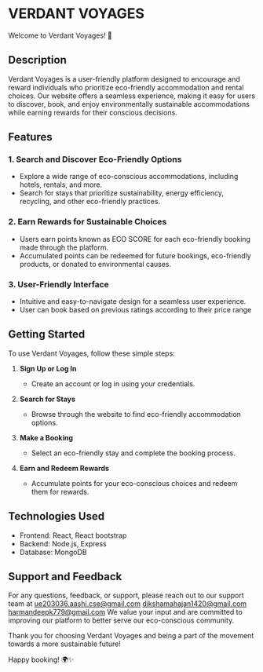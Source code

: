 # VERDANT VOYAGES

Welcome to  Verdant Voyages! 🌿

## Description
Verdant Voyages is a user-friendly platform designed to encourage and reward individuals who prioritize eco-friendly accommodation and rental choices. Our website offers a seamless experience, making it easy for users to discover, book, and enjoy environmentally sustainable accommodations while earning rewards for their conscious decisions.

## Features

### 1. Search and Discover Eco-Friendly Options
- Explore a wide range of eco-conscious accommodations, including hotels, rentals, and more.
- Search for stays that prioritize sustainability, energy efficiency, recycling, and other eco-friendly practices.

### 2. Earn Rewards for Sustainable Choices
- Users earn points known as ECO SCORE for each eco-friendly booking made through the platform.
- Accumulated points can be redeemed for future bookings, eco-friendly products, or donated to environmental causes.

### 3. User-Friendly Interface
- Intuitive and easy-to-navigate design for a seamless user experience.
- User can book based on previous ratings according to their price range

## Getting Started

To use Verdant Voyages, follow these simple steps:

1. **Sign Up or Log In**
    - Create an account or log in using your credentials.

2. **Search for Stays**
    - Browse through the website to find eco-friendly accommodation options.

3. **Make a Booking**
    - Select an eco-friendly stay and complete the booking process.

4. **Earn and Redeem Rewards**
    - Accumulate points for your eco-conscious choices and redeem them for rewards.

## Technologies Used

- Frontend: React, React bootstrap
- Backend: Node.js, Express
- Database: MongoDB

## Support and Feedback

For any questions, feedback, or support, please reach out to our support team at 
ue203036.aashi.cse@gmail.com
dikshamahajan1420@gmail.com
harmandeepk779@gmail.com
We value your input and are committed to improving our platform to better serve our eco-conscious community.

Thank you for choosing Verdant Voyages and being a part of the movement towards a more sustainable future!

Happy booking! 🌍✨
